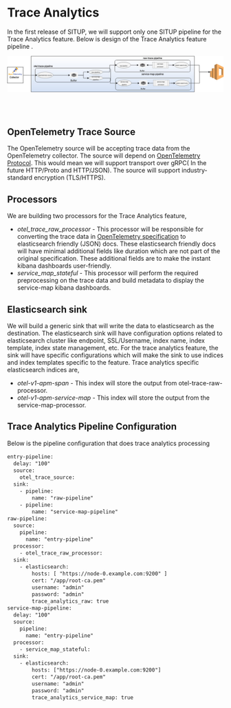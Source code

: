 # Trace Analytics

In the first release of SITUP, we will support only one SITUP pipeline for the Trace Analytics feature. Below is design of the Trace Analytics feature pipeline .

![Trace Analytics Pipeline](images/TraceAnalyticsFeature.jpg)

<br />
<br />

## OpenTelemetry Trace Source

The OpenTelemetry source will be accepting trace data from the OpenTelemetry collector. The source will depend on [OpenTelemetry Protocol](https://github.com/open-telemetry/opentelemetry-specification/tree/master/specification/protocol). This would
mean we will support transport over gRPC( In the future HTTP/Proto and HTTP/JSON). The source will support industry-standard encryption (TLS/HTTPS). 

## Processors

We are building two processors for the Trace Analytics feature,
* *otel_trace_raw_processor* -  This processor will be responsible for converting the trace data in [OpenTelemetry specification](https://github.com/open-telemetry/opentelemetry-proto/tree/master/opentelemetry/proto/trace/v1) to elasticsearch friendly (JSON) docs. These elasticsearch friendly docs will have minimal additional fields like duration which are not part of the original specification. These additional fields are to make the instant kibana dashboards user-friendly.
* *service_map_stateful* -  This processor will perform the required preprocessing on the trace data and build metadata to display the service-map kibana dashboards.


## Elasticsearch sink

We will build a generic sink that will write the data to elasticsearch as the destination. The elasticsearch sink will have configuration options related to elasticsearch cluster like endpoint, SSL/Username, index name, index template, index state management, etc. 
For the trace analytics feature, the sink will have specific configurations which will make the sink to use indices and index templates specific to the feature. Trace analytics specific elasticsearch indices are,
                                                                                                                                                                 
* *otel-v1-apm-span* -  This index will store the output from otel-trace-raw-processor. 
* *otel-v1-apm-service-map* - This index will store the output from the service-map-processor.


## Trace Analytics Pipeline Configuration

Below is the pipeline configuration that does trace analytics processing

```
entry-pipeline:
  delay: "100"
  source:
    otel_trace_source:
  sink:
    - pipeline:
        name: "raw-pipeline"
    - pipeline:
        name: "service-map-pipeline"
raw-pipeline:
  source:
    pipeline:
      name: "entry-pipeline"
  processor:
    - otel_trace_raw_processor:
  sink:
    - elasticsearch:
        hosts: [ "https://node-0.example.com:9200" ]
        cert: "/app/root-ca.pem"
        username: "admin"
        password: "admin"
        trace_analytics_raw: true
service-map-pipeline:
  delay: "100"
  source:
    pipeline:
      name: "entry-pipeline"
  processor:
    - service_map_stateful:
  sink:
    - elasticsearch:
        hosts: ["https://node-0.example.com:9200"]
        cert: "/app/root-ca.pem"
        username: "admin"
        password: "admin"
        trace_analytics_service_map: true
```
